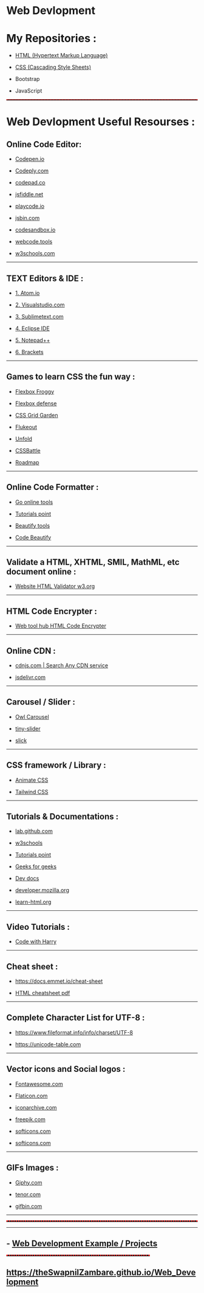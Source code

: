 # Web Devlopment

# My Repositories :

- <a href="https://theswapnilzambare.github.io/Web_Development/HTML/">HTML (Hypertext Markup Language)</a>

- <a href="https://theswapnilzambare.github.io/Web_Development/CSS/">CSS (Cascading Style Sheets)</a>

- Bootstrap

- JavaScript




<hr style="border-top: 2px dotted red;">

# Web Devlopment Useful Resourses :

## Online Code Editor:

- <a href="https://codepen.io/pen/" target="_blank" >Codepen.io</a>


- <a href="https://www.codeply.com/p" target="_blank" >Codeply.com</a>


- <a href="https://codepad.co/playground" target="_blank" >codepad.co</a>


- <a href="https://jsfiddle.net/" target="_blank" >jsfiddle.net</a>


- <a href="https://playcode.io/" target="_blank" >playcode.io</a>


- <a href="https://jsbin.com" target="_blank" >jsbin.com</a>


- <a href="https://codesandbox.io/" target="_blank" >codesandbox.io</a>


- <a href="https://webcode.tools/" target="_blank" >webcode.tools</a>


- <a href="https://www.w3schools.com/tryit/" target="_blank" >w3schools.com</a>


<hr>


## TEXT Editors & IDE :

- <a href="https://atom.io/" target="_blank" >1. Atom.io</a>


- <a href="https://code.visualstudio.com/" target="_blank">2. Visualstudio.com</a>


- <a href="https://www.sublimetext.com/" target="_blank">3. Sublimetext.com</a>


- <a href="https://www.eclipse.org/ide/" target="_blank">4. Eclipse IDE</a>


- <a href="https://notepad-plus-plus.org/downloads/" target="_blank">5. Notepad++</a>

- <a href="https://brackets.io/" target="_blank">6. Brackets</a>


<hr>

## Games to learn CSS the fun way :

- <a href="https://flexboxfroggy.com/" target="_blank" >Flexbox Froggy</a>

- <a href="http://www.flexboxdefense.com/" target="_blank" >Flexbox defense</a>

- <a href="https://cssgridgarden.com/" target="_blank" >CSS Grid Garden</a>

- <a href="https://flukeout.github.io/" target="_blank" >Flukeout</a>

- <a href="https://rupl.github.io/unfold/" target="_blank" >Unfold</a>

- <a href="https://cssbattle.dev/" target="_blank" >CSSBattle</a>

- <a href="http://victordarras.fr/cssgame/" target="_blank" >Roadmap</a>


<hr>


## Online Code Formatter :

- <a href="https://goonlinetools.com/" target="_blank" >Go online tools</a>

- <a href="https://www.tutorialspoint.com/online_html_formatter.htm" target="_blank" >Tutorials point</a>

- <a href="https://beautifytools.com/" target="_blank" >Beautify tools</a>

- <a href="https://codebeautify.org/" target="_blank" >Code Beautify</a>


<hr>


## Validate a HTML, XHTML, SMIL, MathML, etc document online :
- <a href="https://validator.w3.org/" target="_blank" >Website HTML Validator w3.org</a>


<hr>

## HTML Code Encrypter :
- <a href="https://www.webtoolhub.com/tn561359-html-encrypter.aspx" target="_blank" >Web tool hub HTML Code Encrypter</a>


<hr>


## Online CDN :

- <a href="https://cdnjs.com/" target="_blank" >cdnjs.com | Search Any CDN service </a>

- <a href="https://www.jsdelivr.com/" target="_blank" >jsdelivr.com</a>

<hr>

## Carousel / Slider :

- <a href="https://owlcarousel2.github.io/OwlCarousel2/" target="_blank">Owl Carousel</a>

- <a href="https://ganlanyuan.github.io/tiny-slider/" target="_blank">tiny-slider</a>

- <a href="http://kenwheeler.github.io/slick/" target="_blank">slick</a>


<hr>


## CSS framework / Library :

- <a href="https://animate.style/" target="_blank">Animate CSS</a>

- <a href="https://tailwindcss.com/" target="_blank">Tailwind CSS</a>


<hr>

## Tutorials & Documentations :

- <a href="https://lab.github.com/githubtraining/introduction-to-html" target="_blank">lab.github.com</a>

- <a href="https://www.w3schools.com/html" target="_blank">w3schools</a>

- <a href="https://www.tutorialspoint.com/html" target="_blank">Tutorials point</a>

- <a href="https://www.geeksforgeeks.org/html-tutorials/" target="_blank">Geeks for geeks</a>

- <a href="https://devdocs.io/" target="_blank">Dev docs</a>

- <a href="https://developer.mozilla.org/en-US/docs/Web/HTML" target="_blank">developer.mozilla.org</a>

- <a href="https://www.learn-html.org/" target="_blank">learn-html.org</a>


<hr>

## Video Tutorials :

- <a href="https://www.codewithharry.com/videos/html-tutorial-for-beginners" target="_blank">Code with Harry</a>


<hr>


## Cheat sheet :

- <a href="https://docs.emmet.io/cheat-sheet/" target="_blank">https://docs.emmet.io/cheat-sheet</a>

- <a href="https://web.stanford.edu/group/csp/cs21/htmlcheatsheet.pdf" target="_blank">HTML cheatsheet pdf</a>


<hr>


## Complete Character List for UTF-8 :

- <a href="https://www.fileformat.info/info/charset/UTF-8/list.htm" target="_blank">https://www.fileformat.info/info/charset/UTF-8</a>

- <a href="https://unicode-table.com/en/" target="_blank">https://unicode-table.com</a>


<hr>


## Vector icons and Social logos :

- <a href="https://fontawesome.com/" target="_blank" >Fontawesome.com</a>

- <a href="https://www.flaticon.com/" target="_blank" >Flaticon.com</a>

- <a href="https://iconarchive.com/" target="_blank" >iconarchive.com</a>

- <a href="https://www.freepik.com/" target="_blank" >freepik.com</a>

- <a href="https://www.softicons.com/" target="_blank" >softicons.com</a>

- <a href="https://www.softicons.com/" target="_blank" >softicons.com</a>


<hr>


## GIFs Images :

- <a href="https://giphy.com/" target="_blank" >Giphy.com</a>

- <a href="https://tenor.com/" target="_blank" >tenor.com</a>

- <a href="https://www.gifbin.com/" target="_blank" >gifbin.com</a>


<hr>

<hr style="border-top: 3px dotted red;">

<hr>

## - <a href="https://theswapnilzambare.github.io/Web_Development_Example/" target="_blank">Web Development Example / Projects</a>

<hr style="border-top: 3px dotted red;width:75%;">

## <a href="https://theswapnilzambare.github.io/Web_Development/" target="_blank">https://theSwapnilZambare.github.io/Web_Development</a>

